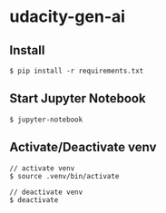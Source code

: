 # udacity-gen-ai

## Install

```
$ pip install -r requirements.txt
```

## Start Jupyter Notebook

```
$ jupyter-notebook
```

## Activate/Deactivate venv

```
// activate venv
$ source .venv/bin/activate

// deactivate venv
$ deactivate
```
